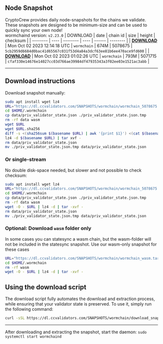 ## Node Snapshot
CryptoCrew provides daily node-snapshots for the chains we validate. These snapshots are designed to be minimum-size and can be used to quickly sync your own node!  
wormchaind version: `v2.23.0`
| DOWNLOAD | date | chain id | size | height | checksum |
| -------- | ---- | -------- | ---- | ------ | -------- |
| **[DOWNLOAD](https://dl.ccvalidators.com/SNAPSHOTS/$CHAIN_NAME/wormchain_5078675.tar.lz4)** | Mon Oct 02 2023 12:14:18 UTC | `wormchain` | 674M | 5078675 | `5cb2959d6684d0bac41d65567c031f53d4a84a3dcf63ee81b6ee470ace9fd600` |
| **[DOWNLOAD](https://dl.ccvalidators.com/SNAPSHOTS/$CHAIN_NAME/wormchain_5071715.tar.lz4)** | Mon Oct 02 2023 01:02:26 UTC | `wormchain` | 793M | 5071715 | `cfaf330e14676e14027cc03d766ae39984df47935343a3f02ee03e1521ac3abb` |

---

## Download instructions
Download snapshot manually:
```sh
sudo apt install wget lz4
URL="https://dl.ccvalidators.com/SNAPSHOTS/wormchain/wormchain_5078675.tar.lz4"
cd $HOME/.wormchain
cp data/priv_validator_state.json ./priv_validator_state.json.tmp
rm -rf data wasm
wget $URL
wget $URL.sha256
diff -s <(sha256sum $(basename $URL) | awk '{print $1}') <(cat $(basename $URL).sha256)
lz4 -d $(basename $URL) | tar xvf -
rm data/priv_validator_state.json
mv ./priv_validator_state.json.tmp data/priv_validator_state.json
```

### Or single-stream
No double disk-space needed, but slower and not possible to check checksum:
```sh
sudo apt install wget lz4
URL="https://dl.ccvalidators.com/SNAPSHOTS/wormchain/wormchain_5078675.tar.lz4"
cd $HOME/.wormchain
cp data/priv_validator_state.json ./priv_validator_state.json.tmp
rm -rf data wasm
wget -O - $URL | lz4 -d | tar -xvf -
rm data/priv_validator_state.json
mv ./priv_validator_state.json.tmp data/priv_validator_state.json
```

### Optional: Download `wasm` folder only
In some cases you can statesync a wasm chain, but the wasm-folder will not be included in the statesync snapshot. Use our wasm-only snapshot for these cases
```sh
URL="https://dl.ccvalidators.com/SNAPSHOTS/wormchain/wormchain_wasm.tar.lz4"
cd $HOME/.wormchain
rm -rf wasm
wget -O - $URL | lz4 -d | tar -xvf -
```



## Using the download script

The download script fully automates the download and extraction process, while ensuring that your validator state is preserved. To use it, simply run the following command:
```sh
curl -sSL https://dl.ccvalidators.com/SNAPSHOTS/wormchain/download_snapshot.sh | bash
```
---

After downloading and extracting the snapshot, start the daemon: `sudo systemctl start wormchaind`

